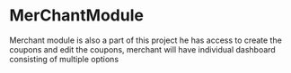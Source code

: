 MerChantModule
==============
Merchant module is also a part of this project he has access to create the coupons and edit the coupons, merchant will have individual dashboard consisting of multiple options
